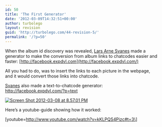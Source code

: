 ```yaml
---
id: 50
title: 'The First Generator'
date: '2012-03-09T14:32:51+00:00'
author: turbolego
layout: revision
guid: 'http://turbolego.com/44-revision-5/'
permalink: '/?p=50'
---
```


When the album id discovery was revealed, [Lars Arne Svanes](http://www.facebook.com/Lanjelin.Svanes) made a generator to make the conversion from album links to chatcodes easier and faster: [http://facebook.expdvl.com](http://facebook.expdvl.com/)

All you had to do, was to insert the links to each picture in the webpage, and it would convert those links into chatcode.

[Svanes](http://www.facebook.com/Lanjelin.Svanes) also made a text-to-chatcode generator: <http://facebook.expdvl.com/?p=text>

[![](https://turbolego.com/wp-content/uploads/2012/03/Screen-Shot-2012-03-08-at-8.57.01-PM.png "Screen Shot 2012-03-08 at 8.57.01 PM")](https://turbolego.com/wp-content/uploads/2012/03/Screen-Shot-2012-03-08-at-8.57.01-PM.png)

Here’s a youtube-guide showing how it worked:

\[youtube=http://www.youtube.com/watch?v=kKLPQS4Pizc#t=3\]